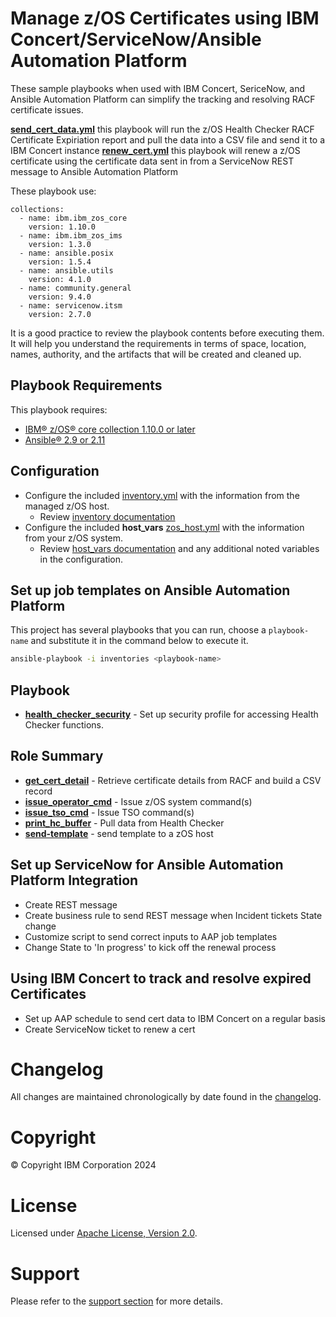 # Manage z/OS Certificates using IBM Concert/ServiceNow/Ansible Automation Platform

These sample playbooks when used with IBM Concert, SericeNow, and Ansible Automation Platform
can simplify the tracking and resolving RACF certificate issues.

[**send_cert_data.yml**](send_cert_data.yml) this playbook will run the z/OS Health Checker RACF Certificate Expiriation report and pull the data
into a CSV file and send it to a IBM Concert instance
[**renew_cert.yml**](renew_cert.yml) this playbook will renew a z/OS certificate using the certificate data sent in from a ServiceNow REST message to Ansible Automation Platform

These playbook use:

    collections:
      - name: ibm.ibm_zos_core
        version: 1.10.0
      - name: ibm.ibm_zos_ims
        version: 1.3.0
      - name: ansible.posix
        version: 1.5.4
      - name: ansible.utils
        version: 4.1.0
      - name: community.general
        version: 9.4.0
      - name: servicenow.itsm
        version: 2.7.0


It is a good practice to review the playbook contents before executing them.
It will help you understand the requirements in terms of space, location, names,
authority, and the artifacts that will be created and cleaned up.

## Playbook Requirements
This playbook requires:

- [IBM® z/OS® core collection 1.10.0 or later](https://galaxy.ansible.com/ibm/ibm_zos_core)
- [Ansible® 2.9 or 2.11](https://docs.ansible.com/ansible/latest/installation_guide/intro_installation.html)

## Configuration
- Configure the included [inventory.yml](inventories/inventory.yml) with the
  information from the managed z/OS host.
  - Review [inventory documentation](../docs/share/zos_core/configure_inventory.md)
- Configure the included **host_vars** [zos_host.yml](inventories/host_vars/zos_host.yml)
  with the information from your z/OS system.
  - Review [host_vars documentation](../../docs/share/zos_core/configure_host_vars.md)
    and any additional noted variables in the configuration.

## Set up job templates on Ansible Automation Platform
This project has several playbooks that you can run, choose a `playbook-name`
and substitute it in the command below to execute it.

```bash
ansible-playbook -i inventories <playbook-name>
```

## Playbook
- [**health_checker_security**](health_checker_security.yml) - Set up security profile for accessing Health Checker functions.

## Role Summary
- [**get_cert_detail**](roles/get_cert_detail/README.md) - Retrieve certificate details from RACF and build a CSV record
- [**issue_operator_cmd**](roles/issue_tso_cmd/README.md) - Issue z/OS system command(s)
- [**issue_tso_cmd**](roles/issue_tso_cmd/README.md) - Issue TSO command(s)
- [**print_hc_buffer**](roles/print_hc_buffer/README.md) - Pull data from Health Checker
- [**send-template**](roles/send-template/README.md) - send template to a zOS host

## Set up ServiceNow for Ansible Automation Platform Integration
- Create REST message
- Create business rule to send REST message when Incident tickets State change
- Customize script to send correct inputs to AAP job templates
- Change State to 'In progress' to kick off the renewal process

## Using IBM Concert to track and resolve expired Certificates
- Set up AAP schedule to send cert data to IBM Concert on a regular basis
- Create ServiceNow ticket to renew a cert


# Changelog
All changes are maintained chronologically by date found in the
[changelog](changelog.yml).

# Copyright
© Copyright IBM Corporation 2024

# License
Licensed under [Apache License,
Version 2.0](https://opensource.org/licenses/Apache-2.0).

# Support
Please refer to the [support section](../../../README.md#support) for more
details.